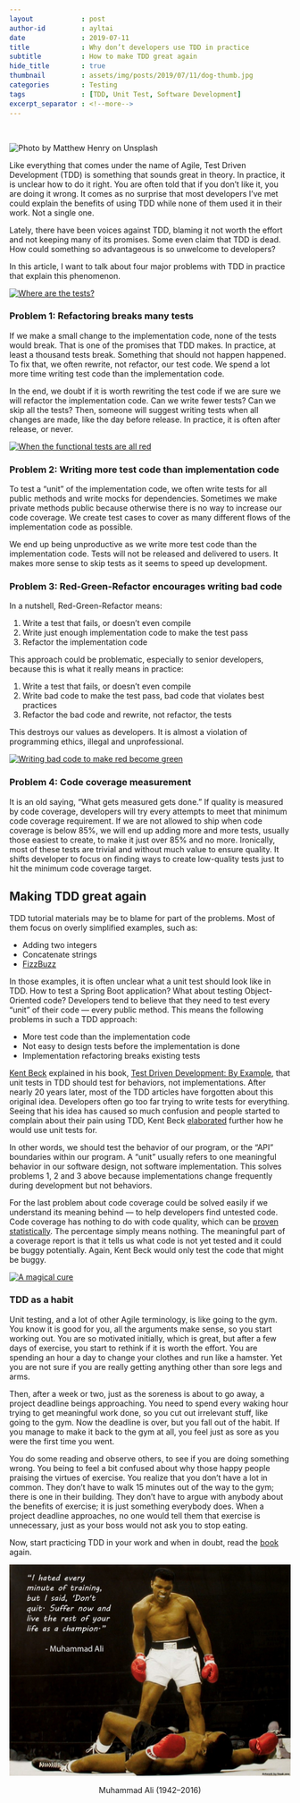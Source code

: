 ```yaml
---
layout            : post
author-id         : ayltai
date              : 2019-07-11
title             : Why don’t developers use TDD in practice
subtitle          : How to make TDD great again
hide_title        : true
thumbnail         : assets/img/posts/2019/07/11/dog-thumb.jpg
categories        : Testing
tags              : [TDD, Unit Test, Software Development]
excerpt_separator : <!--more-->
---
```

<br>

![Photo by Matthew Henry on Unsplash](https://images.unsplash.com/photo-1423958950820-4f2f1f44e075?ixlib=rb-1.2.1&ixid=eyJhcHBfaWQiOjEyMDd9&auto=format&fit=crop&w=1024&q=85)

Like everything that comes under the name of Agile, Test Driven Development (TDD) is something that sounds great in theory. In practice, it is unclear how to do it right. You are often told that if you don’t like it, you are doing it wrong. It comes as no surprise that most developers I’ve met could explain the benefits of using TDD while none of them used it in their work. Not a single one.
<!--more-->

Lately, there have been voices against TDD, blaming it not worth the effort and not keeping many of its promises. Some even claim that TDD is dead. How could something so advantageous is so unwelcome to developers?

In this article, I want to talk about four major problems with TDD in practice that explain this phenomenon.

[![Where are the tests?](https://www.commitstrip.com/wp-content/uploads/2017/02/Strip-Ou-sont-les-tests-unitaires-english650-final.jpg)](www.commitstrip.com/en/2017/02/08/where-are-the-tests/)


### Problem 1: Refactoring breaks many tests

If we make a small change to the implementation code, none of the tests would break. That is one of the promises that TDD makes. In practice, at least a thousand tests break. Something that should not happen happened. To fix that, we often rewrite, not refactor, our test code. We spend a lot more time writing test code than the implementation code.

In the end, we doubt if it is worth rewriting the test code if we are sure we will refactor the implementation code. Can we write fewer tests? Can we skip all the tests? Then, someone will suggest writing tests when all changes are made, like the day before release. In practice, it is often after release, or never.

[![When the functional tests are all red](http://www.commitstrip.com/wp-content/uploads/2016/02/Strip-Du-rouge-au-vert-650-finalenglish.jpg)](http://www.commitstrip.com/en/2016/02/22/when-the-functional-tests-are-all-red/)


### Problem 2: Writing more test code than implementation code

To test a “unit” of the implementation code, we often write tests for all public methods and write mocks for dependencies. Sometimes we make private methods public because otherwise there is no way to increase our code coverage. We create test cases to cover as many different flows of the implementation code as possible.

We end up being unproductive as we write more test code than the implementation code. Tests will not be released and delivered to users. It makes more sense to skip tests as it seems to speed up development.


### Problem 3: Red-Green-Refactor encourages writing bad code

In a nutshell, Red-Green-Refactor means:

1. Write a test that fails, or doesn’t even compile
2. Write just enough implementation code to make the test pass
3. Refactor the implementation code

This approach could be problematic, especially to senior developers, because this is what it really means in practice:

1. Write a test that fails, or doesn’t even compile
2. Write bad code to make the test pass, bad code that violates best practices
3. Refactor the bad code and rewrite, not refactor, the tests

This destroys our values as developers. It is almost a violation of programming ethics, illegal and unprofessional.

[![Writing bad code to make red become green](http://www.commitstrip.com/wp-content/uploads/2015/07/Strip-Le-bien-et-le-mal-650-finalenglish.jpg)](http://www.commitstrip.com/en/2015/07/30/coders-weaknesses-1-the-trycatch/)


### Problem 4: Code coverage measurement

It is an old saying, “What gets measured gets done.” If quality is measured by code coverage, developers will try every attempts to meet that minimum code coverage requirement. If we are not allowed to ship when code coverage is below 85%, we will end up adding more and more tests, usually those easiest to create, to make it just over 85% and no more. Ironically, most of these tests are trivial and without much value to ensure quality. It shifts developer to focus on finding ways to create low-quality tests just to hit the minimum code coverage target.


## Making TDD great again

TDD tutorial materials may be to blame for part of the problems. Most of them focus on overly simplified examples, such as:

* Adding two integers
* Concatenate strings
* [FizzBuzz](https://en.wikipedia.org/wiki/Fizz_buzz)

In those examples, it is often unclear what a unit test should look like in TDD. How to test a Spring Boot application? What about testing Object-Oriented code? Developers tend to believe that they need to test every “unit” of their code — every public method. This means the following problems in such a TDD approach:

* More test code than the implementation code
* Not easy to design tests before the implementation is done
* Implementation refactoring breaks existing tests

[Kent Beck](https://en.wikipedia.org/wiki/Kent_Beck) explained in his book, [Test Driven Development: By Example](https://www.amazon.com/Test-Driven-Development-Kent-Beck/dp/0321146530), that unit tests in TDD should test for behaviors, not implementations. After nearly 20 years later, most of the TDD articles have forgotten about this original idea. Developers often go too far trying to write tests for everything. Seeing that his idea has caused so much confusion and people started to complain about their pain using TDD, Kent Beck [elaborated](https://stackoverflow.com/questions/153234/how-deep-are-your-unit-tests/153565#153565) further how he would use unit tests for.

In other words, we should test the behavior of our program, or the “API” boundaries within our program. A “unit” usually refers to one meaningful behavior in our software design, not software implementation. This solves problems 1, 2 and 3 above because implementations change frequently during development but not behaviors.

For the last problem about code coverage could be solved easily if we understand its meaning behind — to help developers find untested code. Code coverage has nothing to do with code quality, which can be [proven statistically](https://www.researchgate.net/publication/317429288_On_the_Relation_Between_Unit_Testing_and_Code_Quality). The percentage simply means nothing. The meaningful part of a coverage report is that it tells us what code is not yet tested and it could be buggy potentially. Again, Kent Beck would only test the code that might be buggy.

[![A magical cure](https://www.commitstrip.com/wp-content/uploads/2016/10/Strip-Chez-le-Psy-4-english650-final-1.jpg)](http://www.commitstrip.com/en/2016/10/27/a-magical-cure/)


### TDD as a habit

Unit testing, and a lot of other Agile terminology, is like going to the gym. You know it is good for you, all the arguments make sense, so you start working out. You are so motivated initially, which is great, but after a few days of exercise, you start to rethink if it is worth the effort. You are spending an hour a day to change your clothes and run like a hamster. Yet you are not sure if you are really getting anything other than sore legs and arms.

Then, after a week or two, just as the soreness is about to go away, a project deadline beings approaching. You need to spend every waking hour trying to get meaningful work done, so you cut out irrelevant stuff, like going to the gym. Now the deadline is over, but you fall out of the habit. If you manage to make it back to the gym at all, you feel just as sore as you were the first time you went.

You do some reading and observe others, to see if you are doing something wrong. You being to feel a bit confused about why those happy people praising the virtues of exercise. You realize that you don’t have a lot in common. They don’t have to walk 15 minutes out of the way to the gym; there is one in their building. They don’t have to argue with anybody about the benefits of exercise; it is just something everybody does. When a project deadline approaches, no one would tell them that exercise is unnecessary, just as your boss would not ask you to stop eating.

Now, start practicing TDD in your work and when in doubt, read the [book](https://www.amazon.com/Test-Driven-Development-Kent-Beck/dp/0321146530) again.

![Muhammad Ali (1942–2016)](/assets/img/posts/2019/07/11/muhammad-ali.jpg)
<p align="center">Muhammad Ali (1942–2016)</p>
